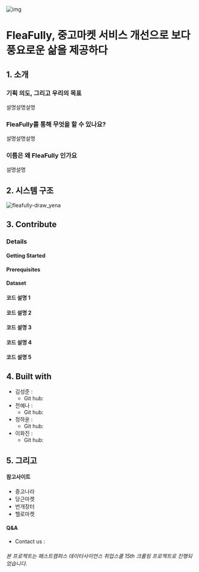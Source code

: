 ![img](https://user-images.githubusercontent.com/72847093/101735679-91af6b80-3b05-11eb-972b-97d421deff0e.PNG)
# FleaFully, 중고마켓 서비스 개선으로 보다 풍요로운 삶을 제공하다

## 1. 소개 
### 기획 의도, 그리고 우리의 목표 
설명설명설명 
### FleaFully를 통해 무엇을 할 수 있나요?
설명설명설명 
### 이름은 왜 FleaFully 인가요
설명설명 
## 2. 시스템 구조
![fleafully-draw_yena](https://user-images.githubusercontent.com/72847093/101736444-bd7f2100-3b06-11eb-9bc0-d75cb7546081.png)
## 3. Contribute 
### Details 
#### Getting Started
#### Prerequisites
#### Dataset 
#### 코드 설명 1 
#### 코드 설명 2
#### 코드 설명 3
#### 코드 설명 4 
#### 코드 설명 5 
## 4. Built with 
- 김성준 : 
  - Git hub: 
- 전예나 : 
  - Git hub: 
- 정하윤 : 
  - Git hub: 
- 이화진 : 
  - Git hub: 
## 5. 그리고 
#### 참고사이트 
- 중고나라
- 당근마켓
- 번개장터
- 헬로마켓 
#### Q&A
- Contact us :  
###### 본 프로젝트는 패스트캠퍼스 데이터사이언스 취업스쿨 15th 크롤링 프로젝트로 진행되었습니다.
